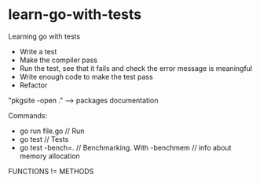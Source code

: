# learn-go-with-tests
Learning go with tests

- Write a test
- Make the compiler pass
- Run the test, see that it fails and check the error message is meaningful
- Write enough code to make the test pass
- Refactor


"pkgsite -open ." --> packages documentation


Commands:
- go run file.go // Run
- go test // Tests
- go test -bench=. // Benchmarking. With -benchmem // info about memory allocation


FUNCTIONS != METHODS
